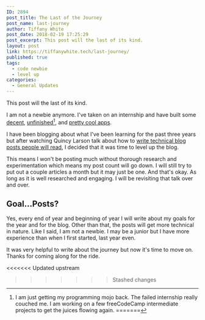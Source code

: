 ```yaml
---
ID: 2894
post_title: The Last of the Journey
post_name: last-journey
author: Tiffany White
post_date: 2018-02-19 17:25:29
post_excerpt: This post will the last of its kind.
layout: post
link: https://tiffanywhite.tech/last-journey/
published: true
tags:
  - code newbie
  - level up
categories:
  - General Updates
---
```

This post will the last of its kind.

I am not a newbie anymore. I've taken on an internship and have built some [decent](https://blog-app96.herokuapp.com/), [unfinished](https://check-yoself.herokuapp.com/)[^1], and [pretty cool apps](https://yelpcamp96.herokuapp.com/).

I have been blogging about what I've been learning for the past three years but after watching Quincy Larson talk about how to [write technical blog posts people will read](https://www.youtube.com/watch?v=Ef07Hhoc5KE), I decided that it was time to level up the blog.

This means I won't be posting much without thorough research and experimentation which means my post count will go down. I will still try to put out a couple articles a month but it may just be one. And that's okay. As long as it is well researched and engaging. I will be revisiting that talk over and over.

## Goal...Posts?

Yes, every end of year and beginning of year I will write about my goals for the year and for the blog. Other than that, the posts will get more technical in nature. Like I said, I am not a newbie. I may be a junior but I have more experience than when I first started, last year even.

It was very helpful to write about the journey but now it's time to move on. Thanks for coming along for the ride.



<<<<<<< Updated upstream
[^1]: I am just getting my programming mojo back. The failed internship really couched me. I am working on a few freeCodeCamp intermediate projects to get the juices flowing again.
=======
[^1]: I am just getting my programming mojo back. The failed internship really couched me. I am working on a few freeCodeCamp intermediate projects to get the juices flowing again.
>>>>>>> Stashed changes
